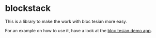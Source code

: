 blockstack
==========

This is a library to make the work with bloc tesian more easy.

For an example on how to use it, have a look at the [bloc tesian demo app](https://github.com/bloctesian/bloctesian-app).
